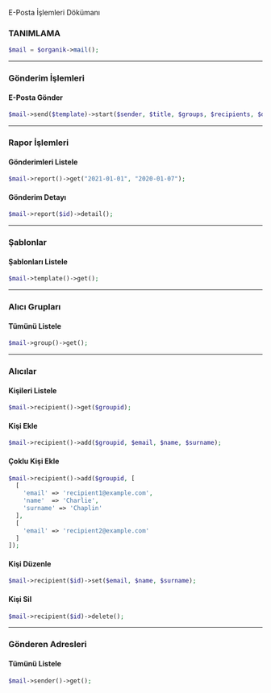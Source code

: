 E-Posta İşlemleri Dökümanı

### TANIMLAMA
```php
$mail = $organik->mail(); 
```

<hr>

### Gönderim İşlemleri

#### E-Posta Gönder
```php
$mail->send($template)->start($sender, $title, $groups, $recipients, $date=null, $commercial=null);
```

<hr>

### Rapor İşlemleri

#### Gönderimleri Listele
```php
$mail->report()->get("2021-01-01", "2020-01-07");
```

#### Gönderim Detayı
```php
$mail->report($id)->detail();
```

<hr>

### Şablonlar

#### Şablonları Listele
```php
$mail->template()->get();
```

<hr>

### Alıcı Grupları

#### Tümünü Listele
```php
$mail->group()->get();
```

<hr>

### Alıcılar

#### Kişileri Listele
```php
$mail->recipient()->get($groupid);
```

#### Kişi Ekle
```php
$mail->recipient()->add($groupid, $email, $name, $surname);
```

#### Çoklu Kişi Ekle
```php
$mail->recipient()->add($groupid, [
  [
    'email' => 'recipient1@example.com',
    'name'  => 'Charlie',
    'surname' => 'Chaplin'
  ],
  [
    'email' => 'recipient2@example.com'
  ]
]);
```

#### Kişi Düzenle
```php
$mail->recipient($id)->set($email, $name, $surname);
```

#### Kişi Sil
```php
$mail->recipient($id)->delete();
```

<hr>

### Gönderen Adresleri

#### Tümünü Listele
```php
$mail->sender()->get();
```
